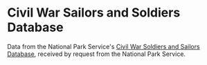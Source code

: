 # Civil War Sailors and Soldiers Database

Data from the National Park Service's [Civil War Soldiers and Sailors Database](http://www.nps.gov/civilwar/soldiers-and-sailors-database.htm), received by request from the National Park Service.

